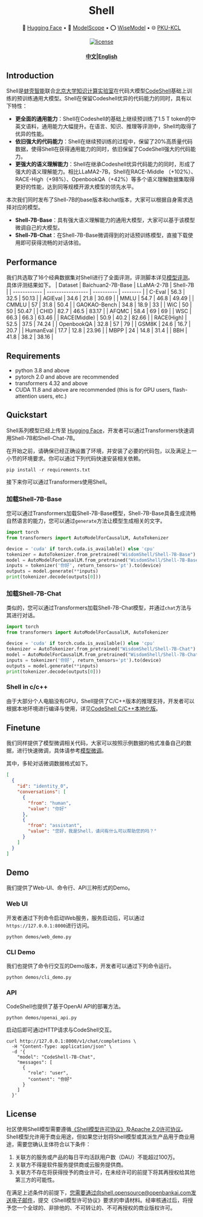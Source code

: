<p align="center">
    <h1 align="center"> Shell </h1>
<p>



<p align="center">
  🤗 <a href="https://huggingface.co/WisdomShell" target="_blank">Hugging Face</a> • 🤖 <a href="https://modelscope.cn/organization/WisdomShell" target="_blank">ModelScope</a> • ⭕️ <a href="https://www.wisemodel.cn/organization/WisdomShell" target="_blank">WiseModel</a> • 🌐 <a href="http://se.pku.edu.cn/kcl/" target="_blank">PKU-KCL</a> 
</p>
<div align="center">

[![license](https://img.shields.io/github/license/modelscope/modelscope.svg)](https://github.com/WisdomShell/shell/blob/main/License.pdf)

<h4 align="center">
    <p><a href="https://github.com/WisdomShell/shell/blob/main/README.md"><b>中文</b></a>|<a href="https://github.com/WisdomShell/shell/blob/main/README_EN.md">English</a></p>
</h4>
</div>


## Introduction

Shell是[蚌壳智能](https://openbankai.com/)联合[北京大学知识计算实验室](http://se.pku.edu.cn/kcl/)在代码大模型[CodeShell](https://github.com/WisdomShell/codeshell)基础上训练的预训练通用大模型。Shell在保留Codeshell优异的代码能力的同时，具有以下特性：

- **更全面的通用能力**：Shell在Codeshell的基础上继续预训练了1.5 T token的中英文语料，通用能力大幅提升。在语言、知识、推理等评测中，Shell均取得了优异的性能。
- **依旧强大的代码能力**：Shell在继续预训练的过程中，保留了20%高质量代码数据，使得Shell在获得通用能力的同时，依旧保留了CodeShell强大的代码能力。
- **更强大的语义理解能力**：Shell在继承Codeshell优异代码能力的同时，形成了强大的语义理解能力。相比LLaMA2-7B，Shell在RACE-Middle （+102%）、RACE-High（+98%）、OpenbookQA（+42%）等多个语义理解数据集取得更好的性能，达到同等规模开源大模型的领先水平。

本次我们同时发布了Shell-7B的base版本和chat版本，大家可以根据自身需求选择对应的模型。

- **Shell-7B-Base**：具有强大语义理解能力的通用大模型，大家可以基于该模型微调自己的大模型。
- **Shell-7B-Chat**：在Shell-7B-Base微调得到的对话预训练模型，直接下载使用即可获得流畅的对话体验。


## Performance

我们共选取了16个经典数据集对Shell进行了全面评测，评测脚本详见[模型评测](https://github.com/WisdomShell/shell/edit/main/evaluation/README.md)。具体评测结果如下。
| Dataset      | Baichuan2-7B-Base | LLaMA-2-7B | Shell-7B |
| ------------ | ----------------- | ---------- | -------- |
| C-Eval       | 56.3              | 32.5       | 50.13    |
| AGIEval      | 34.6              | 21.8       | 30.69    |
| MMLU         | 54.7              | 46.8       | 49.49    |
| CMMLU        | 57                | 31.8       | 50.4     |
| GAOKAO-Bench | 34.8              | 18.9       | 33       |
| WiC          | 50                | 50         | 50.47    |
| CHID         | 82.7              | 46.5       | 83.17    |
| AFQMC        | 58.4              | 69         | 69       |
| WSC          | 66.3              | 66.3       | 63.46    |
| RACE(Middle) | 50.9              | 40.2       | 82.66    |
| RACE(High)   | 52.5              | 37.5       | 74.24    |
| OpenbookQA   | 32.8              | 57         | 79       |
| GSM8K        | 24.6              | 16.7       | 20.7     |
| HumanEval    | 17.7              | 12.8       | 23.96    |
| MBPP         | 24                | 14.8       | 31.4     |
| BBH          | 41.8              | 38.2       | 38.16    |

## Requirements

- python 3.8 and above
- pytorch 2.0 and above are recommended
- transformers 4.32 and above
- CUDA 11.8 and above are recommended (this is for GPU users, flash-attention users, etc.)

## Quickstart

Shell系列模型已经上传至 <a href="https://huggingface.co/WisdomShell/CodeShell" target="_blank">Hugging Face</a>，开发者可以通过Transformers快速调用Shell-7B和Shell-Chat-7B。

在开始之前，请确保已经正确设置了环境，并安装了必要的代码包，以及满足上一小节的环境要求。你可以通过下列代码快速安装相关依赖。

```
pip install -r requirements.txt
```

接下来你可以通过Transformers使用Shell。

### 加载Shell-7B-Base

您可以通过Transformers加载Shell-7B-Base模型，Shell-7B-Base具备生成流畅自然语言的能力，您可以通过`generate`方法让模型生成相关的文字。

```python
import torch
from transformers import AutoModelForCausalLM, AutoTokenizer

device = 'cuda' if torch.cuda.is_available() else 'cpu'
tokenizer = AutoTokenizer.from_pretrained("WisdomShell/Shell-7B-Base")
model = AutoModelForCausalLM.from_pretrained("WisdomShell/Shell-7B-Base", trust_remote_code=True, torch_dtype=torch.bfloat16).to(device)
inputs = tokenizer('你好', return_tensors='pt').to(device)
outputs = model.generate(**inputs)
print(tokenizer.decode(outputs[0]))
```

### 加载Shell-7B-Chat

类似的，您可以通过Transformers加载Shell-7B-Chat模型，并通过`chat`方法与其进行对话。

```python
import torch
from transformers import AutoModelForCausalLM, AutoTokenizer

device = 'cuda' if torch.cuda.is_available() else 'cpu'
tokenizer = AutoTokenizer.from_pretrained("WisdomShell/Shell-7B-Chat")
model = AutoModelForCausalLM.from_pretrained("WisdomShell/Shell-7B-Chat", trust_remote_code=True, torch_dtype=torch.bfloat16).to(device)
inputs = tokenizer('你好', return_tensors='pt').to(device)
outputs = model.generate(**inputs)
print(tokenizer.decode(outputs[0]))
```

### Shell in c/c++

由于大部分个人电脑没有GPU，Shell提供了C/C++版本的推理支持，开发者可以根据本地环境进行编译与使用，详见[CodeShell C/C++本地化版](https://github.com/WisdomShell/llama_cpp_for_codeshell)。


## Finetune

我们同样提供了模型微调相关代码，大家可以按照示例数据的格式准备自己的数据，进行快速微调，具体请参考[模型微调](https://github.com/WisdomShell/shell/edit/main/finetune/README.md)。

其中，多轮对话微调数据格式如下。

```json
[
  {
    "id": "identity_0",
    "conversations": [
      {
        "from": "human",
        "value": "你好"
      },
      {
        "from": "assistant",
        "value": "您好，我是Shell，请问有什么可以帮助您的吗？"
      }
    ]
  }
]
```

## Demo

我们提供了Web-UI、命令行、API三种形式的Demo。

### Web UI

开发者通过下列命令启动Web服务，服务启动后，可以通过`https://127.0.0.1:8000`进行访问。

```
python demos/web_demo.py
```

### CLI Demo

我们也提供了命令行交互的Demo版本，开发者可以通过下列命令运行。

```
python demos/cli_demo.py
```

### API

CodeShell也提供了基于OpenAI API的部署方法。

```
python demos/openai_api.py
```

启动后即可通过HTTP请求与CodeShell交互。

```
curl http://127.0.0.1:8000/v1/chat/completions \
  -H "Content-Type: application/json" \
  -d '{
    "model": "CodeShell-7B-Chat",
    "messages": [
      {
        "role": "user",
        "content": "你好"
      }
    ]
  }'
```

## License

社区使用Shell模型需要遵循[《Shell模型许可协议》](https://github.com/WisdomShell/shell/blob/main/License.pdf)及[Apache 2.0许可协议](https://www.apache.org/licenses/LICENSE-2.0)。Shell模型允许用于商业用途，但如果您计划将Shell模型或其派生产品用于商业用途，需要您确认主体符合以下条件：

1. 关联方的服务或产品的每日平均活跃用户数（DAU）不能超过100万。
2. 关联方不得是软件服务提供商或云服务提供商。
3. 关联方不存在将获得授予的商业许可，在未经许可的前提下将其再授权给其他第三方的可能性。

在满足上述条件的前提下，您需要通过向shell.opensource@openbankai.com发送电子邮件，提交《Shell模型许可协议》要求的申请材料。经审核通过后，将授予您一个全球的、非排他的、不可转让的、不可再授权的商业版权许可。

